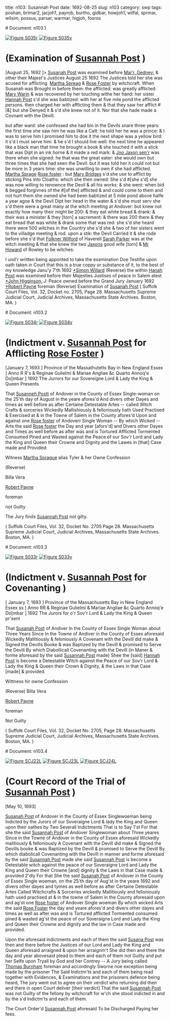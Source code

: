 title: n103: Susannah Post
date: 1692-08-25
slug: n103
category: swp
tags: poshan, brimar2, jacjoh1, payrob, burtho, gidbar, howjoh1, wilfal, sprmar, wilsim, possus, parsar, warmar, higjoh, fosros


<div markdown class="doc" id="n103.1"># Document: n103.1

[![Figure S035r](archives/Suffolk/small/S035A.jpg)](archives/Suffolk/large/S035A.jpg)
[![Figure S035v](archives/Suffolk/small/S035B.jpg)](archives/Suffolk/large/S035B.jpg)

# (Examination of [Susannah Post](/tag/possus.html) )
[August 25, 1692 ]> [Susanah Post](/tag/possus.html) was examined before [Maj'r. Gedney:](/tag/gidbar.html) & other their Majest's Justices August 25 1692 
The Justices told her she was acused for afflicting. [Martha Spreag](/tag/sprmar.html) & [Rose Foster](/tag/fosros.html) by witchcraft. When Susanah was Brought in before them: the afflicted: was greatly afflicted: [Mary Warin](/tag/warmar.html) & was recovered by her touching withe her hand: her sister [Hannah Post](/tag/poshan.html) s'd she was babtized: with her at five mile pond the afflicted persons. then charged her with afflicting them & that they saw her afflict #[&] but she Denyed it & s'd she knew not of it. Nor that she hade made a Covnant with the Devill.

but after ward: she confessed she had bin in the Devils snare three years: the first time she saw him he was like a Catt: he told her he was a prince: & I was to serve him I promised him to doe it the next shape was a yellow bird: it s'd I must serve him: & he s'd I should live well: the next time he appeared like a black man that time he brought a book & she touched it with a stick that was Dipt in an ink horne & it made a red mark: & [Jno Jaxon sen'r](/tag/jacjoh1.html) was there when she signed: he that was the great eater: she would own but three times that she had seen the Devil: but it was told her it could not but be more in 3 years time: she was unwilling to own if she had afflicted. [Martha Sprage](/tag/sprmar.html) [Rose foster](/tag/fosros.html) : but [Mary Bridges](/tag/brimar2.html) s'd she use to afflict by sticking Pins into Cloaths: which she then owned: She s'd #[she s'd] she was now willing to renownce the Devil & all his works: & she went: when bid & begged forgivnes of the #[of the] afflicted & and could come to them and not hurt them she owned she had been babtized at 5 mile pond above halfe a year agoe & the Devil Dipt her head in the water & s'd she must serv she s'd there were a great many at the witch meeting at Andover: but knew not exactly how many their might be 200: & they eat white bread & drank: & their was a minister & they [torn] a sacrement: & there was 200 there &  they eat bread that was white & drank some that was red: she s'd she heard there were 500 witches in the Country she s'd she & two of her sisters went to the villadge meeting & rod. upon a stik: the Devil Carried it & she rode before she s'd that [Folkner Wilford](/tag/wilfal.html) of Haverell [Sarah Parker](/tag/parsar.html) was at the witch meeting & that she knew the two [Jaxons](/tag/jacjoh1.html) good wife [torn] & [Mr Howard](/tag/howjoh1.html) of Rowley to be witches:

I und'r written being apponted to take the examination Doe Testifie upon oath taken in Court that this is a true coppy or substance of it, to the best of my knowledge 
Janu'y 7'th 1692  [*Simon Willard](/tag/wilsim.html) (Reverse)  the within [Hanah Post](/tag/poshan.html) was examined before their Majesties Justises of peace in Salem atest [*John Higginson.](/tag/higjoh.html) J: Peace owned before the Grand Jury  January 1692  [*Robert Payne](/tag/payrob.html) foreman (Reverse) Examination of [Susanah Post](/tag/possus.html) ( Suffolk Court Files, Vol. 32, Docket no. 2705, Page 28. Massachusetts Supreme Judicial Court, Judicial Archives, Massachusetts State Archives. Boston, MA. )</div><div markdown class="doc" id="n103.2"># Document: n103.2

[![Figure S034r](archives/Suffolk/small/S034A.jpg)](archives/Suffolk/large/S034A.jpg)
[![Figure S034v](archives/Suffolk/small/S034B.jpg)](archives/Suffolk/large/S034B.jpg)

# (Indictment v. [Susannah Post](/tag/possus.html) for Afflicting [Rose Foster](/tag/fosros.html) )
[January 7, 1693 ] Province of the Massathutetts Bay in New England Essex ] Anno R R's & Reginae Gulielmi & Mariae Angliae &c Quarto Annoq'e Do[mbar ] 1692
The Jurrors for our Sovereigne Lord & Lady the King & Queen Presents 

That [Susanneh Postt](/tag/possus.html) of Andover in the County of Essex Single-woman on the 25'th day of August in the yeare afores'd And divers other Dayes and times as well before as after Certaine Detestable Artes -- called Witch Crafts & sorceries Wickedly Mallishiously & felloniously hath Used Practised & Exercised at & in the Towne of Salem in the County afores'd Upon and against one [Rose foster](/tag/fosros.html) of Andoverr Single Woman -- By which Wicked -- Arts the said [Rose foster](/tag/fosros.html) the Day and year [afors'd] and Divers other Dayes and Times  as well before as after was and is Tortured Afflicted Tormented Consumed Pined and Wasted against the Peace of our Sov'r Lord and Lady the King and Queen their Crowne and Dignity and the Lawes in [that] Case made and Provided:

Witness [Martha Sprague](/tag/sprmar.html) alias Tyler & her Owne Confession

(Reverse) 

Billa Vera 

[Robert Payne](/tag/payrob.html)

foreman 

not Guilty 

The Jury finds [Susannah Post](/tag/possus.html) not gilty.

( Suffolk Court Files, Vol. 32, Docket No. 2705 Page 28. Massachusetts Supreme Judicial Court, Judicial Archives, Massachusetts State Archives. Boston, MA. )
</div><div markdown class="doc" id="n103.3"># Document: n103.3

[![Figure S033r](archives/Suffolk/small/S033A.jpg)](archives/Suffolk/large/S033A.jpg)
[![Figure S033v](archives/Suffolk/small/S033B.jpg)](archives/Suffolk/large/S033B.jpg)

# (Indictment v. [Susannah Post](/tag/possus.html) for Covenanting )
[ January 7, 1693 ] Province of the Massachusetts Bay in New England Essex ss ] Anno RR & Reginae Gulielmi & Mariae Angliae &c Quarto Annoq'e Do[mbar ] 1692
The Jurors for o'r Sov'r Lord & Lady the King & Queen pr'sent 

That [Susanah Post](/tag/possus.html) of Andiver In the County of Essex Single Woman about Three Years Since In the Towne of Andiver in the County of Essex aforesaid Wickedly Mallitiously & feloniously A Covenant with the Devill did make & Signed the Devills Booke & was Baptized by the Devill & promised to Serve the Devill By which Diabollicall Covenanting with the Devill (in Maner & forme aforesaid by the said [Susannah Post](/tag/possus.html) made) Shee the [said] [Hannah Post](/tag/poshan.html) is become a Detestable Witch against the Peace of our Sov'r Lord & Lady the King & Queen their Crown & Dignity, & the Laws in that Case [made] & provided.

Wittness hir owne Confession 

(Reverse) Billa Vera 

[Robert Payne](/tag/payrob.html)

foreman 

Not Guilty 

( Suffolk Court Files, Vol. 32, Docket No. 2705, Page 28. Massachusetts Supreme Judicial Court, Judicial Archives, Massachusetts State Archives. Boston, MA. )
</div><div markdown class="doc" id="n103.4"># Document: n103.4

[![Figure SCJ22L](archives/Suffolk/small/SCJ22L.jpg)](archives/Suffolk/large/SCJ22L.jpg)
[![Figure SCJ23L](archives/Suffolk/small/SCJ23L.jpg)](archives/Suffolk/large/SCJ23L.jpg)
[![Figure SCJ24L](archives/Suffolk/small/SCJ24L.jpg)](archives/Suffolk/large/SCJ24L.jpg)

# (Court Record of the Trial of [Susannah Post](/tag/possus.html) )

[May 10, 1693]

[Susanah Post](/tag/possus.html) of Andover in the County of Essex Singlewoeman being Indicted by the Jurors of our Soveraigne Lord & lady the King and Queen upon their oathes by Two Severall Indictments That is to Say 1'st For that she the said [Susannah Post](/tag/possus.html) of Andover Singlewoman about Three yeares Since in the Towne of Andover in the County of Essex aforesaid Wickedly malitiously & felloniously A Covenant with the Devill did make & Signed the Devills booke & was Baptized by the Devill & promised to Serve the Devill By which diabolicall Covenanting with the Devill in manner and forme aforesaid by the said [Susannah Post](/tag/possus.html) made she said [Susannah Post](/tag/possus.html) is become a Detestable witch against the peace of our Soveraigne Lord and Lady the King and Queen their Crowne [and] dignity & the Laws in that Case made & provided 2'dly For that She the said [Susanah Post](/tag/possus.html) of Andover in the County of Essex Single woeman, on the 25'th day of Aug'st in the yeare 1692 and divers other dayes and tymes as well before as after Certaine Detestable Artes Called Witchcrafts & Sorceries wickedly Mallitiously and felloniously hath used practised at & in the towne of Salem in the County aforesaid upon and ag'st one [Rose foster](/tag/fosros.html) of Andover Single woeman By which wicked Arts the said [Rose Foster](/tag/fosros.html) the day and yeare afores'd and divers other dayes and times as well as after was and is Tortured afflicted Tormented consumed pined & wasted ag'st the peace of our Soveraigne Lord and Lady the King and Queen their Crowne and dignity and the law in Case made and provided.

Upon the aforesaid indictments and each of them the said [Susana Post](/tag/possus.html) was then and there before the Justices of our Lord and Lady the King and Queen aforesaid arraigned & upon her arraignm't She  did then and there the day and year abovesaid plead to them and each of them not Guilty and put her Selfe upon Tryall by God and her Contrey -- A Jury being called [Thomas Burnham](/tag/burtho.html) foreman and accordingly Sworne noe exception being made by the prisoner The Said Indictm'ts and each of them being read together with Evidences, & Examinations and the prisoners defence being heard, The jury went out to agree on their verdict who returning did then and there in open Court deliver [their verdict] That the said [Susannah Post](/tag/possus.html) was not Guilty of the fellony by witchcraft for w'ch she stood indicted in and by the s'd Indictm'ts and each of them.

The Court Order'd [Susannah Post](/tag/possus.html) aforesaid To be Discharged Paying her fees.
</div>
